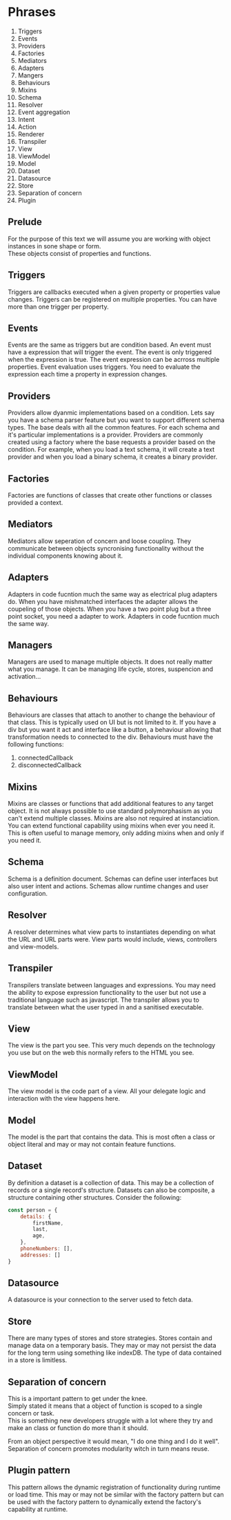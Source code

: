 # Phrases
1. Triggers
1. Events
1. Providers
1. Factories
1. Mediators
1. Adapters
1. Mangers
1. Behaviours
1. Mixins
1. Schema
1. Resolver
1. Event aggregation
1. Intent
1. Action
1. Renderer
1. Transpiler
1. View
1. ViewModel
1. Model
1. Dataset
1. Datasource
1. Store
1. Separation of concern
1. Plugin

## Prelude

For the purpose of this text we will assume you are working with object instances in sone shape or form.  
These objects consist of properties and functions.

## Triggers

Triggers are callbacks executed when a given property or properties value changes.
Triggers can be registered on multiple properties.
You can have more than one trigger per property.

## Events

Events are the same as triggers but are condition based.
An event must have a expression that will trigger the event.
The event is only triggered when the expression is true.
The event expression can be acrross multiple properties.
Event evaluation uses triggers.
You need to evaluate the expression each time a property in expression changes.

## Providers

Providers allow dyanmic implementations based on a condition.
Lets say you have a schema parser feature but you want to support different schema types.
The base deals with all the common features.
For each schema and it's particular implementations is a provider.
Providers are commonly created using a factory where the base requests a provider based on the condition.
For example, when you load a text schema, it will create a text provider and when you load a binary schema, it creates a binary provider. 

## Factories

Factories are functions of classes that create other functions or classes provided a context.

## Mediators

Mediators allow seperation of concern and loose coupling.
They communicate between objects syncronising functionality without the individual components knowing about it.

## Adapters

Adapters in code fucntion much the same way as electrical plug adapters do.
When you have mishmatched interfaces the adapter allows the coupeling of those objects. 
When you have a two point plug but a three point socket, you need a adapter to work.
Adapters in code fucntion much the same way.

## Managers

Managers are used to manage multiple objects.
It does not really matter what you manage.
It can be managing life cycle, stores, suspencion and activation...

## Behaviours

Behaviours are classes that attach to another to change the behaviour of that class.
This is typically used on UI but is not limited to it.
If you have a div but you want it act and interface like a button, a behaviour allowing that transformation needs to connected to the div.
Behaviours must have the following functions:
1. connectedCallback
2. disconnectedCallback

## Mixins

Mixins are classes or functions that add additional features to any target object.
It is not always possible to use standard polymorphasism as you can't extend multiple classes.
Mixins are also not required at instanciation. You can extend functional capability using mixins when ever you need it.
This is often useful to manage memory, only adding mixins when and only if you need it.

## Schema

Schema is a definition document. 
Schemas can define user interfaces but also user intent and actions.
Schemas allow runtime changes and user configuration.

## Resolver

A resolver determines what view parts to instantiates depending on what the URL and URL parts were. 
View parts would include, views, controllers and view-models.

## Transpiler

Transpilers translate between languages and expressions.
You may need the ability to expose expression functionality to the user but not use a traditional language such as javascript.
The transpiler allows you to translate between what the user typed in and a sanitised executable.

## View

The view is the part you see.
This very much depends on the technology you use but on the web this normally refers to the HTML you see.

## ViewModel

The view model is the code part of a view.
All your delegate logic and interaction with the view happens here. 

## Model

The model is the part that contains the data.
This is most often a class or object literal and may or may not contain feature functions.

## Dataset

By definition a dataset is a collection of data.
This may be a collection of records or a single record's structure.
Datasets can also be composite, a structure containing other structures.
Consider the following:

```js
const person = {
    details: {
        firstName,
        last,
        age,
    },
    phoneNumbers: [],
    addresses: [] 
}
```

## Datasource

A datasource is your connection to the server used to fetch data.

## Store

There are many types of stores and store strategies.
Stores contain and manage data on a temporary basis.
They may or may not persist the data for the long term using something like indexDB.
The type of data contained in a store is limitless.

## Separation of concern

This is a important pattern to get under the knee.  
Simply stated it means that a object of function is scoped to a single concern or task.  
This is something new developers struggle with a lot where they try and make an class or function do more than it should.

From an object perspective it would mean, "I do one thing and I do it well".
Separation of concern promotes modularity witch in turn means reuse. 

## Plugin pattern

This pattern allows the dynamic registration of functionality during runtime or load time.
This may or may not be similar with the factory pattern but can be used with the factory pattern to dynamically extend the factory's capability at runtime.
 